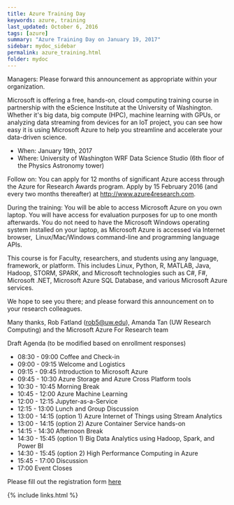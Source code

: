 ```yaml
---
title: Azure Training Day
keywords: azure, training 
last_updated: October 6, 2016
tags: [azure]
summary: "Azure Training Day on January 19, 2017"
sidebar: mydoc_sidebar
permalink: azure_training.html
folder: mydoc
---
```


Managers: Please forward this announcement as appropriate within your organization.

Microsoft is offering a free, hands-on, cloud computing training course in partnership with the eScience Institute at the University of Washington. Whether it's big data, big compute (HPC), machine learning with GPUs, or analyzing data streaming from devices for an IoT project, you can see how easy it is using Microsoft Azure to help you streamline and accelerate your data-driven science.
  
* When: January 19th, 2017
* Where: University of Washington WRF Data Science Studio (6th floor of the Physics Astronomy tower)

Follow on: You can apply for 12 months of significant Azure access through the Azure for Research Awards program. Apply by 15 February 2016 (and every two months thereafter) at http://www.azure4research.com.

During the training: You will be able to access Microsoft Azure on you own laptop. You will have access for evaluation purposes for up to one month afterwards. You do not need to have the Microsoft Windows operating system installed on your laptop, as Microsoft Azure is accessed via Internet browser,  Linux/Mac/Windows command-line and programming language APIs. 

This course is for Faculty, researchers, and students using any language, framework, or platform. This includes Linux, Python, R, MATLAB, Java, Hadoop, STORM, SPARK, and Microsoft technologies such as C#, F#, Microsoft .NET, Microsoft Azure SQL Database, and various Microsoft Azure services. 

We hope to see you there; and please forward this announcement on to your research colleagues.  

Many thanks,
Rob Fatland (rob5@uw.edu), 
Amanda Tan (UW Research Computing) 
and the Microsoft Azure For Research team

Draft Agenda (to be modified based on enrollment responses) 

* 08:30 - 09:00 Coffee and Check-in 
* 09:00 - 09:15 Welcome and Logistics 
* 09:15 - 09:45 Introduction to Microsoft Azure 
* 09:45 - 10:30 Azure Storage and Azure Cross Platform tools 
* 10:30 - 10:45 Morning Break 
* 10:45 - 12:00 Azure Machine Learning 
* 12:00 - 12:15 Jupyter-as-a-Service 
* 12:15 - 13:00 Lunch and Group Discussion 
* 13:00 - 14:15 (option 1) Azure Internet of Things using Stream Analytics 
* 13:00 - 14:15 (option 2) Azure Container Service hands-on 
* 14:15 - 14:30 Afternoon Break 
* 14:30 - 15:45 (option 1) Big Data Analytics using Hadoop, Spark, and Power BI 
* 14:30 - 15:45 (option 2) High Performance Computing in Azure 
* 15:45 - 17:00 Discussion 
* 17:00 Event Closes 

Please fill out the registration form [here](https://docs.google.com/a/uw.edu/forms/d/e/1FAIpQLScVwNKd-Bf7jO_r8lyMGHQlEcGbFTc4nP0vRVeo4iCweL8hLw/viewform?c=0&w=1&usp=mail_form_link)

{% include links.html %}
